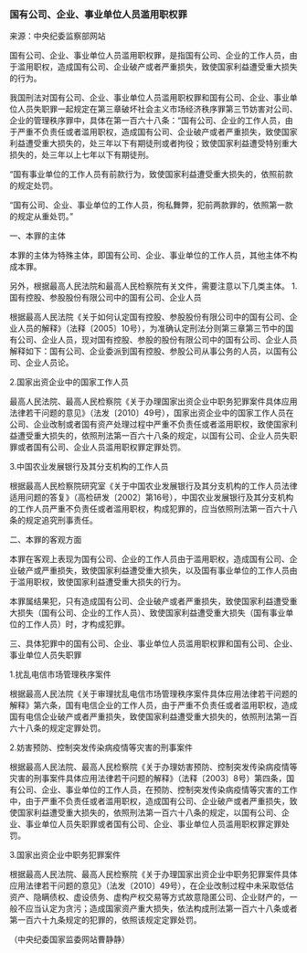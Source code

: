 ### 国有公司、企业、事业单位人员滥用职权罪 

来源：中央纪委监察部网站

国有公司、企业、事业单位人员滥用职权罪，是指国有公司、企业的工作人员，由于滥用职权，造成国有公司、企业破产或者严重损失，致使国家利益遭受重大损失的行为。

我国刑法对国有公司、企业、事业单位人员滥用职权罪和国有公司、企业、事业单位人员失职罪一起规定在第三章破坏社会主义市场经济秩序罪第三节妨害对公司、企业的管理秩序罪中，具体在第一百六十八条：“国有公司、企业的工作人员，由于严重不负责任或者滥用职权，造成国有公司、企业破产或者严重损失，致使国家利益遭受重大损失的，处三年以下有期徒刑或者拘役；致使国家利益遭受特别重大损失的，处三年以上七年以下有期徒刑。

“国有事业单位的工作人员有前款行为，致使国家利益遭受重大损失的，依照前款的规定处罚。

“国有公司、企业、事业单位的工作人员，徇私舞弊，犯前两款罪的，依照第一款的规定从重处罚。”

一、本罪的主体

本罪的主体为特殊主体，即国有公司、企业、事业单位的工作人员，其他主体不构成本罪。

另外，根据最高人民法院和最高人民检察院有关文件，需要注意以下几类主体。 1.国有控股、参股股份有限公司中的国有公司、企业人员

根据最高人民法院《关于如何认定国有控股、参股股份有限公司中的国有公司、企业人员的解释》（法释〔2005〕10号），为准确认定刑法分则第三章第三节中的国有公司、企业人员，现对国有控股、参股的股份有限公司中的国有公司、企业人员解释如下：国有公司、企业委派到国有控股、参股公司从事公务的人员，以国有公司、企业人员论。

2.国家出资企业中的国家工作人员

最高人民法院、最高人民检察院《关于办理国家出资企业中职务犯罪案件具体应用法律若干问题的意见》（法发〔2010〕49号），国家出资企业中的国家工作人员在公司、企业改制或者国有资产处理过程中严重不负责任或者滥用职权，致使国家利益遭受重大损失的，依照刑法第一百六十八条的规定，以国有公司、企业人员失职罪或者国有公司、企业人员滥用职权罪定罪处罚。

3.中国农业发展银行及其分支机构的工作人员

根据最高人民检察院研究室《关于中国农业发展银行及其分支机构的工作人员法律适用问题的答复》（高检研发〔2002〕第16号），中国农业发展银行及其分支机构的工作人员严重不负责任或者滥用职权，构成犯罪的，应当依照刑法第一百六十八条的规定追究刑事责任。

二、本罪的客观方面

本罪在客观上表现为国有公司、企业的工作人员由于滥用职权，造成国有公司、企业破产或严重损失，致使国家利益遭受重大损失，以及国有事业单位的工作人员由于滥用职权，致使国家利益遭受重大损失的行为。

本罪属结果犯，只有造成国有公司、企业破产或者严重损失，致使国家利益遭受重大损失（国有公司、企业的工作人员）、致使国家利益遭受重大损失（国有事业单位的工作人员）时，才构成犯罪。

三、具体犯罪中的国有公司、企业、事业单位人员滥用职权罪和国有公司、企业、事业单位人员失职罪

1.扰乱电信市场管理秩序案件

根据最高人民法院《关于审理扰乱电信市场管理秩序案件具体应用法律若干问题的解释》第六条，国有电信企业的工作人员，由于严重不负责任或者滥用职权，造成国有电信企业破产或者严重损失，致使国家利益遭受重大损失的，依照刑法第一百六十八条的规定定罪处罚。

2.妨害预防、控制突发传染病疫情等灾害的刑事案件

根据最高人民法院、最高人民检察院《关于办理妨害预防、控制突发传染病疫情等灾害的刑事案件具体应用法律若干问题的解释》（法释〔2003〕8号）第四条，国有公司、企业、事业单位的工作人员，在预防、控制突发传染病疫情等灾害的工作中，由于严重不负责任或者滥用职权，造成国有公司、企业破产或者严重损失，致使国家利益遭受重大损失的，依照刑法第一百六十八条的规定，以国有公司、企业、事业单位人员失职罪或者国有公司、企业、事业单位人员滥用职权罪定罪处罚。

3.国家出资企业中职务犯罪案件

根据最高人民法院、最高人民检察院《关于办理国家出资企业中职务犯罪案件具体应用法律若干问题的意见》（法发〔2010〕49号），在企业改制过程中未采取低估资产、隐瞒债权、虚设债务、虚构产权交易等方式故意隐匿公司、企业财产的，一般不应当认定为贪污；造成国家资产重大损失，依法构成刑法第一百六十八条或者第一百六十九条规定的犯罪的，依照该规定定罪处罚。

（中央纪委国家监委网站曹静静）
